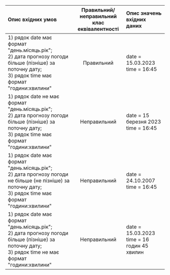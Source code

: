 |Опис вхідних умов|Правильний/неправильний <br> клас еквівалентності|Опис значень вхідних даних|
|:-|:-:|:-|
|1) рядок date має формат "день.місяць.рік"; <br> 2) дата прогнозу погоди більше (пізніше) за поточну дату; <br> 3) рядок time має формат "години:хвилини"|Правильний|date = 15.03.2023 <br>time = 16:45|
|1) рядок date не має формат "день.місяць.рік"; <br> 2) дата прогнозу погоди більше (пізніше) за поточну дату; <br> 3) рядок time має формат "години:хвилини"|Неправильний|date = 15 березня 2023 <br>time = 16:45|
|1) рядок date має формат "день.місяць.рік"; <br> 2) дата прогнозу погоди не більше (не пізніше) за поточну дату; <br> 3) рядок time має формат "години:хвилини"|Неправильний|date = 24.10.2007 <br>time = 16:45|
|1) рядок date має формат "день.місяць.рік"; <br> 2) дата прогнозу погоди більше (пізніше) за поточну дату; <br> 3) рядок time не має формат "години:хвилини"|Неправильний|date = 15.03.2023 <br>time = 16 годин 45 хвилин|
